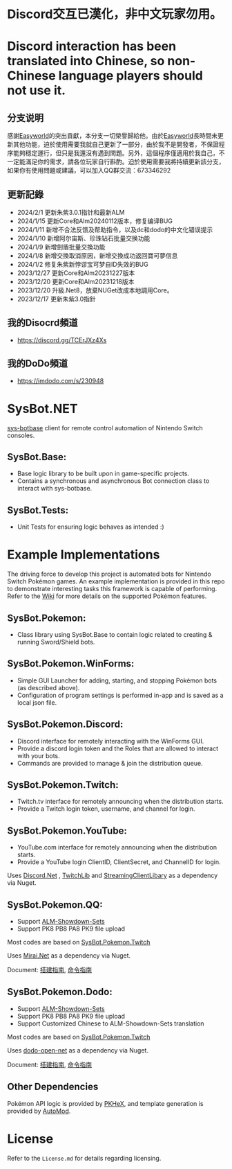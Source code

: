 # Discord交互已漢化，非中文玩家勿用。
# Discord interaction has been translated into Chinese, so non-Chinese language players should not use it.
## 分支说明
感謝[Easyworld](https://github.com/easyworld/SysBot.NET)的突出貢獻，本分支一切榮譽歸給他。由於[Easyworld](https://github.com/easyworld/SysBot.NET)長時間未更新其他功能，迫於使用需要我就自己更新了一部分，由於我不是開發者，不保證程序能夠穩定運行，但只是我還沒有遇到問題。另外，這個程序僅適用於我自己，不一定能滿足你的需求，請各位玩家自行斟酌。迫於使用需要我將持續更新該分支，如果你有使用問題或建議，可以加入QQ群交流：673346292
## 更新記錄
-  2024/2/1 更新朱紫3.0.1指针和最新ALM
-  2024/1/15 更新Core和Alm20240112版本，修复编译BUG
-  2024/1/11 新增不合法反馈及帮助指令，以及dc和dodo的中文化错误提示
-  2024/1/10 新增阿尔宙斯、珍珠钻石批量交换功能
-  2024/1/9 新增劍盾批量交換功能
-  2024/1/8 新增交換取消原因，新增交換成功返回寶可夢信息
-  2024/1/2 修复朱紫新悖谬宝可梦自ID失效的BUG
-  2023/12/27 更新Core和Alm20231227版本
-  2023/12/20 更新Core和Alm20231218版本
-  2023/12/20 升級.Net8，放棄NUGet改成本地調用Core。
-  2023/12/17 更新朱紫3.0指針
## 我的Disocrd頻道
- https://discord.gg/TCErJXz4Xs
## 我的DoDo頻道
- https://imdodo.com/s/230948
# SysBot.NET

[sys-botbase](https://github.com/olliz0r/sys-botbase) client for remote control automation of Nintendo Switch consoles.

## SysBot.Base:
- Base logic library to be built upon in game-specific projects.
- Contains a synchronous and asynchronous Bot connection class to interact with sys-botbase.

## SysBot.Tests:
- Unit Tests for ensuring logic behaves as intended :)

# Example Implementations

The driving force to develop this project is automated bots for Nintendo Switch Pokémon games. An example implementation is provided in this repo to demonstrate interesting tasks this framework is capable of performing. Refer to the [Wiki](https://github.com/kwsch/SysBot.NET/wiki) for more details on the supported Pokémon features.

## SysBot.Pokemon:
- Class library using SysBot.Base to contain logic related to creating & running Sword/Shield bots.

## SysBot.Pokemon.WinForms:
- Simple GUI Launcher for adding, starting, and stopping Pokémon bots (as described above).
- Configuration of program settings is performed in-app and is saved as a local json file.

## SysBot.Pokemon.Discord:
- Discord interface for remotely interacting with the WinForms GUI.
- Provide a discord login token and the Roles that are allowed to interact with your bots.
- Commands are provided to manage & join the distribution queue.

## SysBot.Pokemon.Twitch:
- Twitch.tv interface for remotely announcing when the distribution starts.
- Provide a Twitch login token, username, and channel for login.

## SysBot.Pokemon.YouTube:
- YouTube.com interface for remotely announcing when the distribution starts.
- Provide a YouTube login ClientID, ClientSecret, and ChannelID for login.

Uses [Discord.Net](https://github.com/discord-net/Discord.Net) , [TwitchLib](https://github.com/TwitchLib/TwitchLib) and [StreamingClientLibary](https://github.com/SaviorXTanren/StreamingClientLibrary) as a dependency via Nuget.

## SysBot.Pokemon.QQ:
- Support [ALM-Showdown-Sets](https://github.com/architdate/PKHeX-Plugins/wiki/ALM-Showdown-Sets)
- Support PK8 PB8 PA8 PK9 file upload

Most codes are based on [SysBot.Pokemon.Twitch](https://github.com/kwsch/SysBot.NET/tree/master/SysBot.Pokemon.Twitch)

Uses [Mirai.Net](https://github.com/SinoAHpx/Mirai.Net) as a dependency via Nuget.

Document: [搭建指南](https://github.com/easyworld/SysBot.NET/tree/master/SysBot.Pokemon.QQ), [命令指南](https://docs.qq.com/doc/DSVlldkxMSW92VXZF)

## SysBot.Pokemon.Dodo:
- Support [ALM-Showdown-Sets](https://github.com/architdate/PKHeX-Plugins/wiki/ALM-Showdown-Sets)
- Support PK8 PB8 PA8 PK9 file upload
- Support Customized Chinese to ALM-Showdown-Sets translation

Most codes are based on [SysBot.Pokemon.Twitch](https://github.com/kwsch/SysBot.NET/tree/master/SysBot.Pokemon.Twitch)

Uses [dodo-open-net](https://github.com/dodo-open/dodo-open-net) as a dependency via Nuget.

Document: [搭建指南](https://docs.qq.com/doc/DSVVZZk9saUNTeHNn), [命令指南](https://docs.qq.com/doc/DSVlldkxMSW92VXZF)

## Other Dependencies
Pokémon API logic is provided by [PKHeX](https://github.com/kwsch/PKHeX/), and template generation is provided by [AutoMod](https://github.com/architdate/PKHeX-Plugins/).

# License
Refer to the `License.md` for details regarding licensing.
